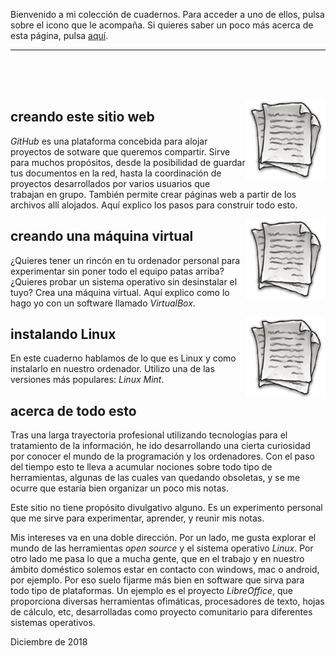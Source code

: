 Bienvenido a mi colección de cuadernos. Para acceder a uno de ellos, pulsa sobre el icono que le acompaña. Si quieres saber un poco más acerca de esta página, pulsa [aquí](#acerca-de-todo-esto). 


<hr/>
<br/><br/><br/>



<a href="https://clavedecodigo.github.io/creandoestesitio/"><img src="enlace.png" alt="Clave de código" style="float:right"></a>
## creando este sitio web

*GitHub* es una plataforma concebida para alojar proyectos de sotware que queremos compartir. Sirve para muchos propósitos, desde la posibilidad de guardar tus documentos en la red, hasta la coordinación de proyectos desarrollados por varios usuarios que trabajan en grupo. También permite crear páginas web a partir de los archivos allí alojados. Aquí explico los pasos para construir todo esto.



<a href="https://clavedecodigo.github.io/virtualbox/"><img src="enlace.png" alt="Clave de código" style="float:right"></a>
## creando una máquina virtual

¿Quieres tener un rincón en tu ordenador personal para experimentar sin poner todo el equipo patas arriba? ¿Quieres probar un sistema operativo sin desinstalar el tuyo? Crea una máquina virtual. Aquí explico como lo hago yo con un software llamado *VirtualBox*.


<a href="https://clavedecodigo.github.io/instalarmint/"><img src="enlace.png" alt="Clave de código" style="float:right"></a>
## instalando Linux

En este cuaderno hablamos de lo que es Linux y como instalarlo en nuestro ordenador. Utilizo una de las versiones más populares: *Linux Mint*.



## acerca de todo esto
Tras una larga trayectoria profesional utilizando tecnologías para el tratamiento de la información, he ido desarrollando una cierta curiosidad por conocer el mundo de la programación y los ordenadores. Con el paso del tiempo esto te lleva a acumular nociones sobre todo tipo de herramientas, algunas de las cuales van quedando obsoletas, y se me ocurre que estaría bien organizar un poco mis notas.

Este sitio no tiene propósito divulgativo alguno. Es un experimento personal que me sirve para experimentar, aprender, y reunir mis notas.

Mis intereses va en una doble dirección. Por un lado, me gusta explorar el mundo de las herramientas *open source* y el sistema operativo *Linux*. Por otro lado me pasa lo que a mucha gente, que en el trabajo y en nuestro ámbito doméstico solemos estar en contacto con windows, mac o android, por ejemplo. Por eso suelo fijarme más bien en software que sirva para todo tipo de plataformas. Un ejemplo es el proyecto *LibreOffice*, que proporciona diversas herramientas ofimáticas, procesadores de texto, hojas de cálculo, etc, desarrolladas como proyecto comunitario para diferentes sistemas operativos.

Diciembre de 2018

